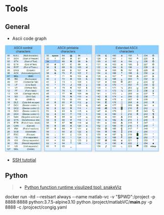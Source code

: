# Tools

## General

- Ascii code graph

![ascii](../image/ascii.png)

- [SSH tutotial](./SSH.md)

## Python 

> - [Python function runtime visulized tool: snakeViz](https://jiffyclub.github.io/snakeviz/)

docker run -itd --restsart always --name matlab-vc -v "$PWD":/project -p 8888:8888 python:3.7.5-alpine3.10 python /project/matlabVC/__main__.py -p 8888 -c /projcect/congig.yaml